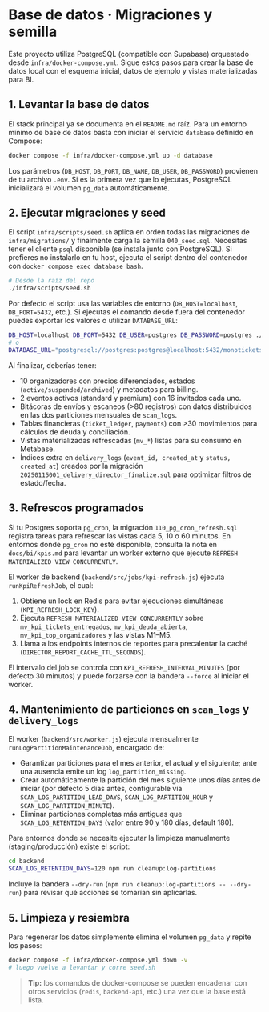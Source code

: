 # Base de datos · Migraciones y semilla

Este proyecto utiliza PostgreSQL (compatible con Supabase) orquestado desde `infra/docker-compose.yml`. Sigue estos pasos para crear la base de datos local con el esquema inicial, datos de ejemplo y vistas materializadas para BI.

## 1. Levantar la base de datos

El stack principal ya se documenta en el `README.md` raíz. Para un entorno mínimo de base de datos basta con iniciar el servicio `database` definido en Compose:

```bash
docker compose -f infra/docker-compose.yml up -d database
```

Los parámetros (`DB_HOST`, `DB_PORT`, `DB_NAME`, `DB_USER`, `DB_PASSWORD`) provienen de tu archivo `.env`. Si es la primera vez que lo ejecutas, PostgreSQL inicializará el volumen `pg_data` automáticamente.

## 2. Ejecutar migraciones y seed

El script `infra/scripts/seed.sh` aplica en orden todas las migraciones de `infra/migrations/` y finalmente carga la semilla `040_seed.sql`.
Necesitas tener el cliente `psql` disponible (se instala junto con PostgreSQL). Si prefieres no instalarlo en tu host, ejecuta el script dentro del contenedor con `docker compose exec database bash`.

```bash
# Desde la raíz del repo
./infra/scripts/seed.sh
```

Por defecto el script usa las variables de entorno (`DB_HOST=localhost`, `DB_PORT=5432`, etc.). Si ejecutas el comando desde fuera del contenedor puedes exportar los valores o utilizar `DATABASE_URL`:

```bash
DB_HOST=localhost DB_PORT=5432 DB_USER=postgres DB_PASSWORD=postgres ./infra/scripts/seed.sh
# o
DATABASE_URL="postgresql://postgres:postgres@localhost:5432/monotickets" ./infra/scripts/seed.sh
```

Al finalizar, deberías tener:

- 10 organizadores con precios diferenciados, estados (`active/suspended/archived`) y metadatos para billing.
- 2 eventos activos (standard y premium) con 16 invitados cada uno.
- Bitácoras de envíos y escaneos (>80 registros) con datos distribuidos en las dos particiones mensuales de `scan_logs`.
- Tablas financieras (`ticket_ledger`, `payments`) con >30 movimientos para cálculos de deuda y conciliación.
- Vistas materializadas refrescadas (`mv_*`) listas para su consumo en Metabase.
- Índices extra en `delivery_logs` (`event_id, created_at` y `status, created_at`) creados por la migración `20250115001_delivery_director_finalize.sql` para optimizar filtros de estado/fecha.

## 3. Refrescos programados

Si tu Postgres soporta `pg_cron`, la migración `110_pg_cron_refresh.sql` registra tareas para refrescar las vistas cada 5, 10 o 60 minutos. En entornos donde `pg_cron` no esté disponible, consulta la nota en `docs/bi/kpis.md` para levantar un worker externo que ejecute `REFRESH MATERIALIZED VIEW CONCURRENTLY`.

El worker de backend (`backend/src/jobs/kpi-refresh.js`) ejecuta `runKpiRefreshJob`, el cual:

1. Obtiene un lock en Redis para evitar ejecuciones simultáneas (`KPI_REFRESH_LOCK_KEY`).
2. Ejecuta `REFRESH MATERIALIZED VIEW CONCURRENTLY` sobre `mv_kpi_tickets_entregados`, `mv_kpi_deuda_abierta`, `mv_kpi_top_organizadores` y las vistas M1–M5.
3. Llama a los endpoints internos de reportes para precalentar la caché (`DIRECTOR_REPORT_CACHE_TTL_SECONDS`).

El intervalo del job se controla con `KPI_REFRESH_INTERVAL_MINUTES` (por defecto 30 minutos) y puede forzarse con la bandera `--force` al iniciar el worker.

## 4. Mantenimiento de particiones en `scan_logs` y `delivery_logs`

El worker (`backend/src/worker.js`) ejecuta mensualmente `runLogPartitionMaintenanceJob`, encargado de:

- Garantizar particiones para el mes anterior, el actual y el siguiente; ante una ausencia emite un log `log_partition_missing`.
- Crear automáticamente la partición del mes siguiente unos días antes de iniciar (por defecto 5 días antes, configurable vía `SCAN_LOG_PARTITION_LEAD_DAYS`, `SCAN_LOG_PARTITION_HOUR` y `SCAN_LOG_PARTITION_MINUTE`).
- Eliminar particiones completas más antiguas que `SCAN_LOG_RETENTION_DAYS` (valor entre 90 y 180 días, default 180).

Para entornos donde se necesite ejecutar la limpieza manualmente (staging/producción) existe el script:

```bash
cd backend
SCAN_LOG_RETENTION_DAYS=120 npm run cleanup:log-partitions
```

Incluye la bandera `--dry-run` (`npm run cleanup:log-partitions -- --dry-run`) para revisar qué acciones se tomarían sin aplicarlas.

## 5. Limpieza y resiembra

Para regenerar los datos simplemente elimina el volumen `pg_data` y repite los pasos:

```bash
docker compose -f infra/docker-compose.yml down -v
# luego vuelve a levantar y corre seed.sh
```

> **Tip:** los comandos de docker-compose se pueden encadenar con otros servicios (`redis`, `backend-api`, etc.) una vez que la base está lista.
